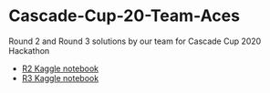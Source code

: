 # Cascade-Cup-20-Team-Aces
Round 2 and Round 3 solutions by our team for Cascade Cup 2020 Hackathon
- [R2 Kaggle notebook](https://www.kaggle.com/sejalkshirsagar/cascade-cup-2020-team-aces)
- [R3 Kaggle notebook](https://www.kaggle.com/sejalkshirsagar/absenteeism-at-work-data-analysis)
